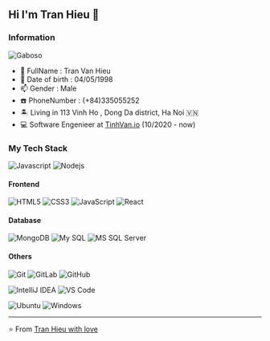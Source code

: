 ## Hi I'm Tran Hieu :fox_face:
### Information
![Gaboso](https://github.com/Gaboso/Gaboso/blob/master/github_cover.png "Gaboso")
- 🔭  FullName : Tran Van Hieu 
- 🌱  Date of birth : 04/05/1998
- 📫  Gender : Male
- :phone: PhoneNumber : (+84)335055252
- :desert_island: Living in 113 Vinh Ho , Dong Da district, Ha Noi :vietnam:
- :computer: Software Engenieer at [TinhVan.io](https://github.com/tinhvan) (10/2020 - now) 


### My Tech Stack

![Javascript](http://img.shields.io/badge/-Javascript-007396?style=flat-square&logo=java&logoColor=ffffff)
![Nodejs](http://img.shields.io/badge/-Nodejs-6DB33F?style=flat-square&logo=spring&logoColor=ffffff)

#### Frontend
![HTML5](https://img.shields.io/badge/-HTML5-%23E44D27?style=flat-square&logo=html5&logoColor=ffffff)
![CSS3](https://img.shields.io/badge/-CSS3-%231572B6?style=flat-square&logo=css3)
![JavaScript](https://img.shields.io/badge/-JavaScript-%23F7DF1C?style=flat-square&logo=javascript&logoColor=000000&labelColor=%23F7DF1C&color=%23FFCE5A)
![React](https://img.shields.io/badge/-React-%23282C34?style=flat-square&logo=react)

#### Database
![MongoDB](https://img.shields.io/badge/-MongoDB-336791?style=flat-square&logo=MongoDB)
![My SQL](http://img.shields.io/badge/-MySQL-DD0031?style=flat-square&logo=mysql)
![MS SQL Server](http://img.shields.io/badge/-MS%20SQL%20Server-CC2927?style=flat-square&logo=microsoft-sql-server&logoColor=ffffff)

#### Others
![Git](https://img.shields.io/badge/-Git-%23F05032?style=flat-square&logo=git&logoColor=%23ffffff)
![GitLab](https://img.shields.io/badge/-GitLab-FCA121?style=flat-square&logo=gitlab)
![GitHub](https://img.shields.io/badge/-GitHub-181717?style=flat-square&logo=github)


![IntelliJ IDEA](http://img.shields.io/badge/-IntelliJ%20IDEA-000000?style=flat-square&logo=intellij-idea&logoColor=ffffff)
![VS Code](http://img.shields.io/badge/-VS%20Code-007ACC?style=flat-square&logo=visual-studio-code&logoColor=ffffff)


![Ubuntu](http://img.shields.io/badge/-Unbutu-A81D33?style=flat-square&logo=ubuntu&logoColor=ffffff)
![Windows](http://img.shields.io/badge/-Windows-0078D6?style=flat-square&logo=windows&logoColor=ffffff)

---
⭐️ From [Tran Hieu with love](https://github.com/emlahieu98)
